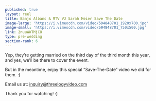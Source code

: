 ```yaml
---
published: true
layout: reel
title: Banjo Albano & MTV VJ Sarah Meier Save The Date
image-large: 'https://i.vimeocdn.com/video/594848701_1920x700.jpg'
image-small: 'https://i.vimeocdn.com/video/594848701_750x500.jpg'
link: 2nuuWWTMjC8
type: pre-wedding
section-rank: 6
---
```

Yep, they’re getting married on the third day of the third month this year, and yes, we’ll be there to cover the event.

But in the meantime, enjoy this special “Save-The-Date” video we did for them. :)

Email us at: inquiry@threelogyvideo.com

Thank you for watching! :)
